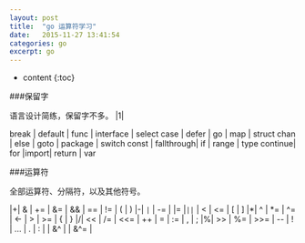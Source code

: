 ```yaml
---
layout: post
title:  "go 运算符学习"
date:   2015-11-27 13:41:54
categories: go
excerpt: go
---
```


* content
{:toc}

###保留字

语言设计简练，保留字不多。
|1|

break   |  default   | func | interface | select
case    |  defer 	 | go   |	  map 	| struct
chan    |  else      | goto |	package	| switch
const   | fallthrough| if   |  range 	| type
continue|   for      |import|  return   | var

###运算符

全部运算符、分隔符，以及其他符号。

|+| &	| += | &=  | &&  | ==  | !=  | (  | )
|-| <code>|</code>	| -= | |=  |<code>||</code>  | <   | <=  | [  | ]
|*| ^	| *= | ^=  | <-  | >   | >=  | {  | }
|/| <<   | /= | <<= |  ++ |  =  | :=  | ,  | ;
|%| >>   | %= | >>= |  -- |  !  | ... | .  | :
| | &^   |    | &^= |
 

